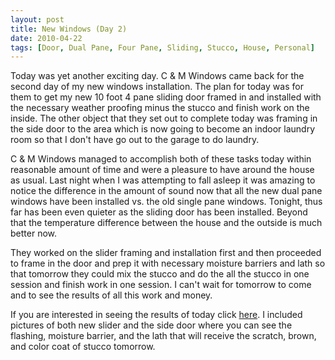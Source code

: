 ```yaml
---
layout: post
title: New Windows (Day 2)
date: 2010-04-22
tags: [Door, Dual Pane, Four Pane, Sliding, Stucco, House, Personal]
---
```

Today was yet another exciting day. C & M Windows came back for the second day
of my new windows installation. The plan for today was for them to get my new
10 foot 4 pane sliding door framed in and installed with the necessary weather
proofing minus the stucco and finish work on the inside. The other object that
they set out to complete today was framing in the side door to the area which
is now going to become an indoor laundry room so that I don't have go out to
the garage to do laundry.

C & M Windows managed to accomplish both of these tasks today within reasonable
amount of time and were a pleasure to have around the house as usual. Last
night when I was attempting to fall asleep it was amazing to notice the
difference in the amount of sound now that all the new dual pane windows have
been installed vs. the old single pane windows. Tonight, thus far has been even
quieter as the sliding door has been installed. Beyond that the temperature
difference between the house and the outside is much better now.

They worked on the slider framing and installation first and then proceeded to
frame in the door and prep it with necessary moisture barriers and lath so that
tomorrow they could mix the stucco and do the all the stucco in one session and
finish work in one session. I can't wait for tomorrow to come and to see the
results of all this work and money.

If you are interested in seeing the results of today click
[here](http://www.facebook.com/media/set/?set=a.535699781490.2048927.30901409&type=3&l=19a3bc4d10).
I included pictures of both new slider and the side door where you can see the
flashing, moisture barrier, and the lath that will receive the scratch, brown,
and color coat of stucco tomorrow. 
